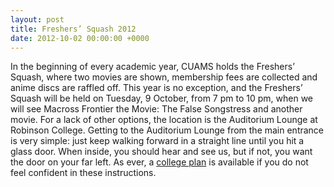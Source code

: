 ```yaml
---
layout: post
title: Freshers’ Squash 2012
date: 2012-10-02 00:00:00 +0000
---
```


In the beginning of every academic year, CUAMS holds the Freshers’ Squash, where two movies are shown, membership fees are collected and anime discs are raffled off. This year is no exception, and the Freshers’ Squash will be held on Tuesday, 9 October, from 7 pm to 10 pm, when we will see Macross Frontier the Movie: The False Songstress and another movie.
For a lack of other options, the location is the Auditorium Lounge at Robinson College. Getting to the Auditorium Lounge from the main entrance is very simple: just keep walking forward in a straight line until you hit a glass door. When inside, you should hear and see us, but if not, you want the door on your far left. As ever, a [college plan](http://www.robinson.cam.ac.uk/about/college_plan.php) is available if you do not feel confident in these instructions.

